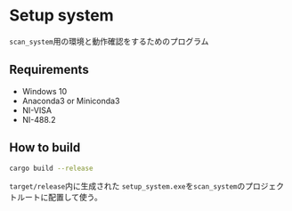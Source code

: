 # Setup system

`scan_system`用の環境と動作確認をするためのプログラム

## Requirements

- Windows 10
- Anaconda3 or Miniconda3
- NI-VISA
- NI-488.2

## How to build 

```bash
cargo build --release
```

`target/release`内に生成された `setup_system.exe`を`scan_system`のプロジェクトルートに配置して使う。
